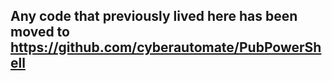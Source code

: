 ## Any code that previously lived here has been moved to https://github.com/cyberautomate/PubPowerShell
